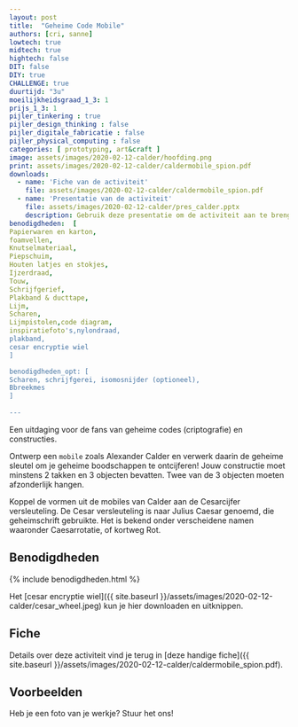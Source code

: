 ```yaml
---
layout: post
title:  "Geheime Code Mobile"
authors: [cri, sanne] 
lowtech: true
midtech: true
hightech: false
DIT: false
DIY: true
CHALLENGE: true
duurtijd: "3u"
moeilijkheidsgraad_1_3: 1
prijs_1_3: 1
pijler_tinkering : true
pijler_design_thinking : false
pijler_digitale_fabricatie : false
pijler_physical_computing : false
categories: [ prototyping, art&craft ]
image: assets/images/2020-02-12-calder/hoofding.png
print: assets/images/2020-02-12-calder/caldermobile_spion.pdf
downloads:
  - name: 'Fiche van de activiteit'
    file: assets/images/2020-02-12-calder/caldermobile_spion.pdf
  - name: 'Presentatie van de activiteit' 
    file: assets/images/2020-02-12-calder/pres_calder.pptx
    description: Gebruik deze presentatie om de activiteit aan te brengen
benodigdheden:  [
Papierwaren en karton,
foamvellen,
Knutselmateriaal,
Piepschuim,
Houten latjes en stokjes,
Ijzerdraad,
Touw,
Schrijfgerief,
Plakband & ducttape,
Lijm,
Scharen,
Lijmpistolen,code diagram,
inspiratiefoto's,nylondraad,
plakband,
cesar encryptie wiel
]

benodigdheden_opt: [
Scharen, schrijfgerei, isomosnijder (optioneel),
Bbreekmes
]
    
---
```

Een uitdaging voor de fans van geheime codes (criptografie) en constructies.

Ontwerp een `mobile` zoals Alexander Calder en verwerk daarin de geheime sleutel om je geheime boodschappen te ontcijferen! Jouw constructie moet minstens 2 takken en 3 objecten bevatten. Twee van de 3 objecten moeten afzonderlijk hangen.  

Koppel de vormen uit de mobiles van Calder aan de Cesarcijfer versleuteling. 
De Cesar versleuteling is naar Julius Caesar genoemd, die geheimschrift gebruikte. Het is bekend onder verscheidene namen waaronder Caesarrotatie, of kortweg Rot.



## Benodigdheden

{% include benodigdheden.html %}

Het [cesar encryptie wiel]({{ site.baseurl }}/assets/images/2020-02-12-calder/cesar_wheel.jpeg) kun je hier downloaden en uitknippen. 

## Fiche
Details over deze activiteit vind je terug in [deze handige fiche]({{ site.baseurl }}/assets/images/2020-02-12-calder/caldermobile_spion.pdf).

## Voorbeelden
Heb je een foto van je werkje? Stuur het ons!
